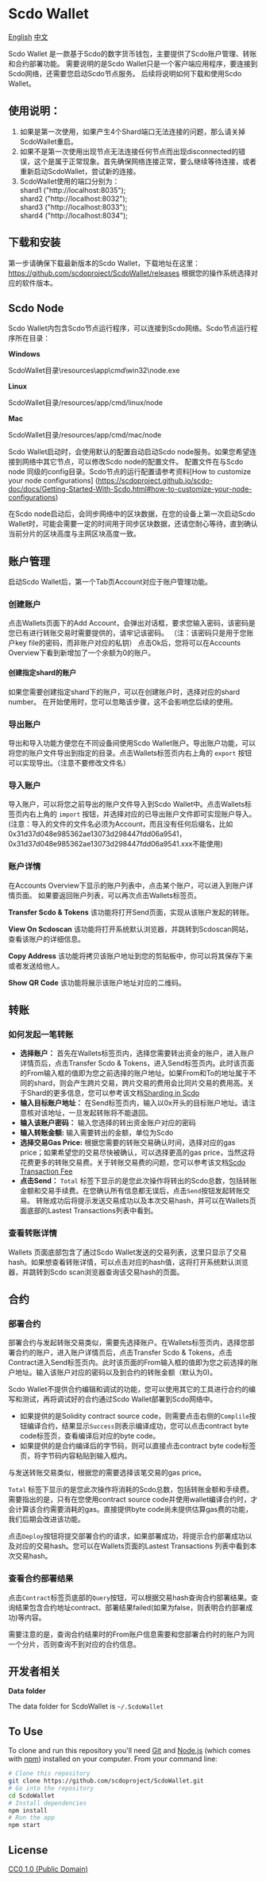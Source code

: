 # Scdo Wallet 
[English](https://github.com/scdoproject/ScdoWallet/blob/master/README_English.md)                [中文](https://github.com/scdoproject/ScdoWallet/blob/master/README.md)

Scdo Wallet 是一款基于Scdo的数字货币钱包，主要提供了Scdo账户管理、转账和合约部署功能。
需要说明的是Scdo Wallet只是一个客户端应用程序，要连接到Scdo网络，还需要您启动Scdo节点服务。
后续将说明如何下载和使用Scdo Wallet。

## 使用说明：
   1. 如果是第一次使用，如果产生4个Shard端口无法连接的问题，那么请关掉ScdoWallet重启。
   2. 如果不是第一次使用出现节点无法连接任何节点而出现disconnected的错误，这个是属于正常现象。首先确保网络连接正常，要么继续等待连接，或者重新启动ScdoWallet，尝试新的连接。
   3. ScdoWallet使用的端口分别为：</br>
     shard1 ("http://localhost:8035");</br>
     shard2 ("http://localhost:8032");</br>
     shard3 ("http://localhost:8033");</br>
     shard4 ("http://localhost:8034");</br>


## 下载和安装

第一步请确保下载最新版本的Scdo Wallet，下载地址在这里：https://github.com/scdoproject/ScdoWallet/releases
根据您的操作系统选择对应的软件版本。


## Scdo Node
Scdo Wallet内包含Scdo节点运行程序，可以连接到Scdo网络。Scdo节点运行程序所在目录：

**Windows**

ScdoWallet目录\resources\app\cmd\win32\node.exe

**Linux** 

ScdoWallet目录/resources/app/cmd/linux/node

**Mac**

ScdoWallet目录/resources/app/cmd/mac/node

Scdo Wallet启动时，会使用默认的配置自动启动Scdo node服务。如果您希望连接到网络中其它节点，可以修改Scdo node的配置文件。
配置文件在与Scdo node 同级的config目录。Scdo节点的运行配置请参考资料[How to customize your node configurations]
(https://scdoproject.github.io/scdo-doc/docs/Getting-Started-With-Scdo.html#how-to-customize-your-node-configurations)

在Scdo node启动后，会同步网络中的区块数据，在您的设备上第一次启动Scdo Wallet时，可能会需要一定的时间用于同步区块数据，还请您耐心等待，直到确认当前分片的区块高度与主网区块高度一致。

## 账户管理
启动Scdo Wallet后，第一个Tab页Account对应于账户管理功能。

### 创建账户
点击Wallets页面下的Add Account，会弹出对话框，要求您输入密码，该密码是您已有进行转账交易时需要提供的，请牢记该密码。
（注：该密码只是用于您账户key file的密码，而非账户对应的私钥）
点击Ok后，您将可以在Accounts Overview下看到新增加了一个余额为0的账户。

#### 创建指定shard的账户
如果您需要创建指定shard下的账户，可以在创建账户时，选择对应的shard number。
在开始使用时，您可以忽略该步骤，这不会影响您后续的使用。

### 导出账户
导出和导入功能方便您在不同设备间使用Scdo Wallet账户。导出账户功能，可以将您的账户文件导出到指定的目录。点击Wallets标签页内右上角的 `export` 按钮可以实现导出。（注意不要修改文件名）

### 导入账户
导入账户，可以将您之前导出的账户文件导入到Scdo Wallet中。点击Wallets标签页内右上角的 `import` 按钮，并选择对应的已导出账户文件即可实现账户导入。(注意：导入的文件的文件名必须为Account，而且没有任何后缀名，比如 0x31d37d048e985362ae13073d298447fdd06a9541，0x31d37d048e985362ae13073d298447fdd06a9541.xxx不能使用)

### 账户详情
在Accounts Overview下显示的账户列表中，点击某个账户，可以进入到账户详情页面。
如果要返回账户列表，可以再次点击Wallets标签页。

**Transfer Scdo & Tokens**
该功能将打开Send页面，实现从该账户发起的转账。

**View On Scdoscan**
该功能将打开系统默认浏览器，并跳转到Scdoscan网站，查看该账户的详细信息。

**Copy Address**
该功能将拷贝该账户地址到您的剪贴板中，你可以将其保存下来或者发送给他人。

**Show QR Code**
该功能将展示该账户地址对应的二维码。

## 转账

### 如何发起一笔转账
 - **选择账户：**
    首先在Wallets标签页内，选择您需要转出资金的账户，进入账户详情页后，点击Transfer Scdo & Tokens，进入Send标签页内。此时该页面的From输入框的值即为您之前选择的账户地址。如果From和To的地址属于不同的shard，则会产生跨片交易，跨片交易的费用会比同片交易的费用高。关于Shard的更多信息，您可以参考该文档[Sharding in Scdo](https://scdoproject.github.io/scdo-doc/docs/Scdo-sharding.html)
 - **输入目标账户地址：**
    在Send标签页内，输入以0x开头的目标账户地址。请注意核对该地址，一旦发起转账将不能退回。
 - **输入该账户密码：**
    输入您选择的转出资金账户对应的密码
 - **输入转账金额:**
    输入需要转出的金额，单位为Scdo
 - **选择交易Gas Price:**
    根据您需要的转账交易确认时间，选择对应的gas price；如果希望您的交易尽快被确认，可以选择更高的gas price，当然这将花费更多的转账交易费。关于转账交易费的问题，您可以参考该文档[Scdo Transaction Fee](https://scdoproject.github.io/scdo-doc/docs/Scdo-transaction-fee.html)
 - **点击Send：**
    `Total` 标签下显示的是您此次操作将转出的Scdo总数，包括转账金额和交易手续费。在您确认所有信息都无误后，点击`Send`按钮发起转账交易。 转账成功后将提示发送交易成功以及本次交易hash，并可以在Wallets页面底部的Lastest Transactions列表中看到。
### 查看转账详情
Wallets 页面底部包含了通过Scdo Wallet发送的交易列表，这里只显示了交易hash。如果想查看转账详情，可以点击对应的hash值，这将打开系统默认浏览器，并跳转到Scdo scan浏览器查询该交易hash的页面。

## 合约

### 部署合约
部署合约与发起转账交易类似，需要先选择账户。在Wallets标签页内，选择您部署合约的账户，进入账户详情页后，点击Transfer Scdo & Tokens，点击Contract进入Send标签页内。此时该页面的From输入框的值即为您之前选择的账户地址。输入该账户对应的密码以及到合约的转账金额（默认为0)。

Scdo Wallet不提供合约编辑和调试的功能，您可以使用其它的工具进行合约的编写和测试，再将调试好的合约通过Scdo Wallet部署到Scdo网络中。
- 如果提供的是Solidity contract source code，则需要点击右侧的`Complile`按钮编译合约，结果显示```Success```则表示编译成功，您可以点击contract byte code标签页，查看编译后对应的byte code。
- 如果提供的是合约编译后的字节码，则可以直接点击contract byte code标签页，将字节码内容粘贴到输入框内。

与发送转账交易类似，根据您的需要选择该笔交易的gas price。

`Total` 标签下显示的是您此次操作将消耗的Scdo总数，包括转账金额和手续费。需要指出的是，只有在您使用contract source code并使用wallet编译合约时，才会计算该合约需要消耗的gas。直接提供byte code尚未提供估算gas费的功能，我们后期会改进该功能。

点击`Deploy`按钮将提交部署合约的请求，如果部署成功，将提示合约部署成功以及对应的交易hash。您可以在Wallets页面的Lastest Transactions 列表中看到本次交易hash。

### 查看合约部署结果
点击`Contract`标签页底部的`Query`按钮，可以根据交易hash查询合约部署结果。查询结果包含合约地址contract、部署结果failed(如果为false，则表明合约部署成功)等内容。

需要注意的是，查询合约结果时的From账户信息需要和您部署合约时的账户为同一个分片，否则查询不到对应的合约信息。



## 开发者相关

**Data folder**

The data folder for ScdoWallet is `~/.ScdoWallet`

## To Use

To clone and run this repository you'll need [Git](https://git-scm.com) and [Node.js](https://nodejs.org/en/download/) (which comes with [npm](http://npmjs.com)) installed on your computer. From your command line:

```bash
# Clone this repository
git clone https://github.com/scdoproject/ScdoWallet.git
# Go into the repository
cd ScdoWallet
# Install dependencies
npm install
# Run the app
npm start
```

## License

[CC0 1.0 (Public Domain)](LICENSE.md)
